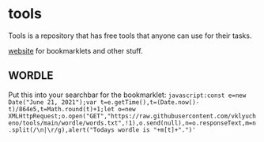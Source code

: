 # tools

Tools is a repository that has free tools that anyone can use for their tasks.

[website](http://vklyucheno.xyz) for bookmarklets and other stuff.

## WORDLE
Put this into your searchbar for the bookmarklet:
``javascript:const e=new Date("June 21, 2021");var t=e.getTime(),t=(Date.now()-t)/864e5,t=Math.round(t)+1;let o=new XMLHttpRequest;o.open("GET","https://raw.githubusercontent.com/vklyucheno/tools/main/wordle/words.txt",!1),o.send(null),n=o.responseText,m=n.split(/\n|\r/g),alert("Todays wordle is "+m[t]+".")'``
